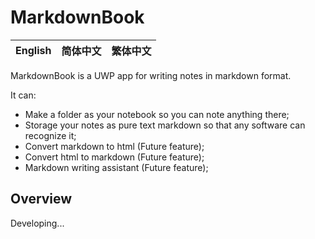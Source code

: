 # MarkdownBook

|English|简体中文|繁体中文|
|-------|-------|--------|

MarkdownBook is a UWP app for writing notes in markdown format.

It can:
* Make a folder as your notebook so you can note anything there;
* Storage your notes as pure text markdown so that any software can recognize it;
* Convert markdown to html (Future feature);
* Convert html to markdown (Future feature);
* Markdown writing assistant (Future feature);

## Overview
Developing...